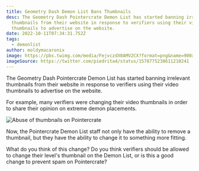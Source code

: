 ```yaml
---
title: Geometry Dash Demon List Bans Thumbnails
desc: The Geometry Dash Pointercrate Demon List has started banning irrelevant
  thumbnails from their website in response to verifiers using their video
  thumbnails to advertise on the website.
date: 2022-10-11T07:34:31.752Z
tags:
  - demonlist
author: moldymacaronix
image: https://pbs.twimg.com/media/FejvczdX0AMV2CX?format=png&name=900x900
imageSource: https://twitter.com/piedrita4/status/1578775238611210241
---
```

The Geometry Dash Pointercrate Demon List has started banning irrelevant thumbnails from their website in response to verifiers using their video thumbnails to advertise on the website.

For example, many verifiers were changing their video thumbnails in order to share their opinion on extreme demon placements.

![Abuse of thumbnails on Pointercrate](https://pbs.twimg.com/media/FejvczdX0AMV2CX?format=png&name=900x900)

Now, the Pointercrate Demon List staff not only have the ability to remove a thumbnail, but they have the ability to change it to something more fitting.

What do you think of this change? Do you think verifiers should be allowed to change their level's thumbnail on the Demon List, or is this a good change to prevent spam on Pointercrate?